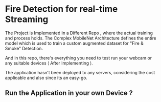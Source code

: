 # Fire Detection for real-time Streaming


The Project is Implemented in a Different Repo , where the actual training and process holds. The Complex MobileNet Architecture defines the entire model which is used to train a custom augmented dataset for "Fire & Smoke" Detection.

And in this repo, there's everything you need to test run your webcam or any suitable devices ( After Implementing ).

The application hasn't been deployed to any servers, considering the cost applicable and also since its an easy-go.


## Run the Application in your own Device ?
